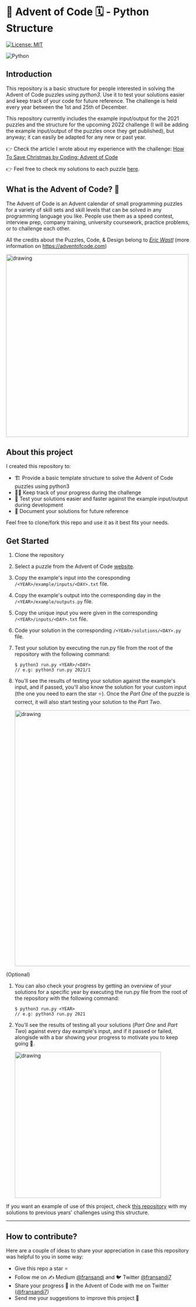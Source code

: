 # 🎄 Advent of Code 🗓 - Python Structure 

[![License: MIT](https://img.shields.io/badge/License-MIT-yellow.svg)](https://opensource.org/licenses/MIT)

![Python](https://img.shields.io/badge/Python-3776AB?style=for-the-badge&logo=python&logoColor=white)

## Introduction 

This repository is a basic structure for people interested in solving the Advent of Code puzzles using *python3*. Use it to test your solutions easier and keep track of your code for future reference. The challenge is held every year between the 1st and 25th of December.

This repository currently includes the example input/output for the 2021 puzzles and the structure for the upcoming 2022 challenge (I will be adding the example input/output of the puzzles once they get published), but anyway; it can easily be adapted for any new or past year.


👉 Check the article I wrote about my experience with the challenge: [How To Save Christmas by Coding: Advent of Code](https://blog.fransandi.com/advent-of-code-43b3e5dd3d2d)

👉 Feel free to check my solutions to each puzzle [here](https://github.com/Fransandi/Advent-of-Code-Solutions.git).

##  What is the Advent of Code? 🧩

The Advent of Code is an Advent calendar of small programming puzzles for a variety of skill sets and skill levels that can be solved in any programming language you like. People use them as a speed contest, interview prep, company training, university coursework, practice problems, or to challenge each other.

All the credits about the Puzzles, Code, & Design belong to *[Eric Wastl](https://twitter.com/ericwastl)* (more information on https://adventofcode.com)

<img src="https://i.ibb.co/n0cZfrT/160be980-3b1a-11eb-9dbe-439a40adfa99.png" alt="drawing" width="500"/>

## About this project

I created this repository to:
- 🏗 Provide a basic template structure to solve the Advent of Code puzzles using python3
- 👨‍💻 Keep track of your progress during the challenge
- 🧪 Test your solutions easier and faster against the example input/output during development
- 💽 Document your solutions for future reference

Feel free to clone/fork this repo and use it as it best fits your needs.

## Get Started

1. Clone the repository
1. Select a puzzle from the Advent of Code [website](https://adventofcode.com/).
1. Copy the example's input into the coresponding `/<YEAR>/example/inputs/<DAY>.txt` file.
1. Copy the example's output into the corresponding day in the `/<YEAR>/example/outputs.py` file.
1. Copy the unique input you were given in the corresponding `/<YEAR>/inputs/<DAY>.txt` file.
1. Code your solution in the corresponding `/<YEAR>/solutions/<DAY>.py` file.
1. Test your solution by executing the run.py file from the root of the repository with the following command:
    ```
    $ python3 run.py <YEAR>/<DAY> 
    // e.g: python3 run.py 2021/1
    ```
1. You'll see the results of testing your solution against the example's input, and if passed, you'll also know the solution for your custom input (the one you need to earn the star ⭐️). Once the *Part One* of the puzzle is correct, it will also start testing your solution to the *Part Two*.

    <img src="https://i.postimg.cc/Sx8vJwFx/Screen-Shot-2022-10-26-at-02-25-08.png" alt="drawing" width="700"/>

(Optional)
1. You can also check your progress by getting an overview of your solutions for a specific year by executing the run.py file from the root of the repository with the following command:
    ```
    $ python3 run.py <YEAR>
    // e.g: python3 run.py 2021
    ```
1. You'll see the results of testing all your solutions (*Part One* and *Part Two*) against every day example's input, and if it passed or failed, alongisde with a bar showing your progress to motivate you to keep going 💪.

    <img src="https://i.postimg.cc/zvjgH2LN/Screen-Shot-2022-10-28-at-18-06-22.png" alt="drawing" width="400"/>

If you want an example of use of this project, check [this repository](https://github.com/Fransandi/Advent-of-Code-Python-Solutions) with my solutions to previous years' challenges using this structure.

***

## How to contribute?

Here are a couple of ideas to share your appreciation in case this repository was helpful to you in some way:

- Give this repo a star ⭐
- Follow me on ✍️ Medium [@fransandi](https://medium.com/@fransandi) and 🐦 Twitter [@fransandi7](https://twitter.com/fransandi7)
-  Share your progress 💬 in the Advent of Code with me on Twitter ([@fransandi7](https://twitter.com/fransandi7))
- Send me your suggestions to improve this project 🚀 
